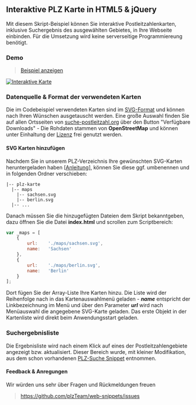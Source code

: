 ## Interaktive PLZ Karte in HTML5 & jQuery

Mit diesem Skript-Beispiel können Sie interaktive Postleitzahlenkarten, inklusive Suchergebnis des ausgewählten Gebietes, in Ihre Webseite einbinden. Für die Umsetzung wird keine serverseitige Programmiereung benötigt.

### Demo
> [Beispiel anzeigen](https://rawgit.com/plzTeam/web-snippets/master/plz-karte/index.html)

[![Interaktive Karte](https://raw.githubusercontent.com/plzTeam/web-snippets/master/plz-karte/screenshot.png)](http://rawgit.com/plzTeam/web-snippets/master/plz-karte/index.html "Interaktive Karte")

### Datenquelle & Format der verwendeten Karten

Die im Codebeispiel verwendeten Karten sind im [SVG-Format](https://de.wikipedia.org/wiki/Scalable_Vector_Graphics "Wikipedia") und können nach Ihren Wünschen ausgetauscht werden. Eine große Auswahl finden Sie auf allen Ortsseiten von [suche-postleitzahl.org](https://www.suche-postleitzahl.org) über den Button "Verfügbare Downloads" - Die Rohdaten stammen von **OpenStreetMap** und können unter Einhaltung der [Lizenz](https://www.openstreetmap.org/copyright) frei genutzt werden.

#### SVG Karten hinzufügen

Nachdem Sie in unserem PLZ-Verzeichnis Ihre gewünschten SVG-Karten heruntergeladen haben [[Anleitung](https://blog.suche-postleitzahl.org/post/131701081621/umfangreiche-daten-zur-individuellen)], können Sie diese ggf. umbenennen und in folgenden Ordner verschieben:

    |-- plz-karte
      |-- maps
        |-- sachsen.svg
        |-- berlin.svg
      |-- ...
      
Danach müssen Sie die hinzugefügten Dateien dem Skript bekanntgeben, dazu öffnen Sie die Datei **index.html** und scrollen zum Scriptbereich:

```js
var _maps = [
    {
        url:    './maps/sachsen.svg',
        name:   'Sachsen'
    },
    {
        url:    './maps/berlin.svg',
        name:   'Berlin'
    }
];
```
Dort fügen Sie der Array-Liste Ihre Karten hinzu. Die Liste wird der Reihenfolge nach in das Kartenauswahlmenü geladen - **_name_** entspricht der Linkbezeichnung im Menü und über den Parameter **_url_** wird nach Menüauswahl die angegebene SVG-Karte geladen. Das erste Objekt in der Kartenliste wird direkt beim Anwendungsstart geladen.

### Suchergebnisliste

Die Ergebnisliste wird nach einem Klick auf eines der Postleitzahlengebiete angezeigt bzw. aktualisiert. Dieser Bereich wurde, mit kleiner Modifikation, aus dem schon vorhandenen [PLZ-Suche Snippet](https://github.com/plzTeam/web-snippets/tree/master/plz-suche) entnommen.


#### Feedback & Anregungen

Wir würden uns sehr über Fragen und Rückmeldungen freuen

> https://github.com/plzTeam/web-snippets/issues
